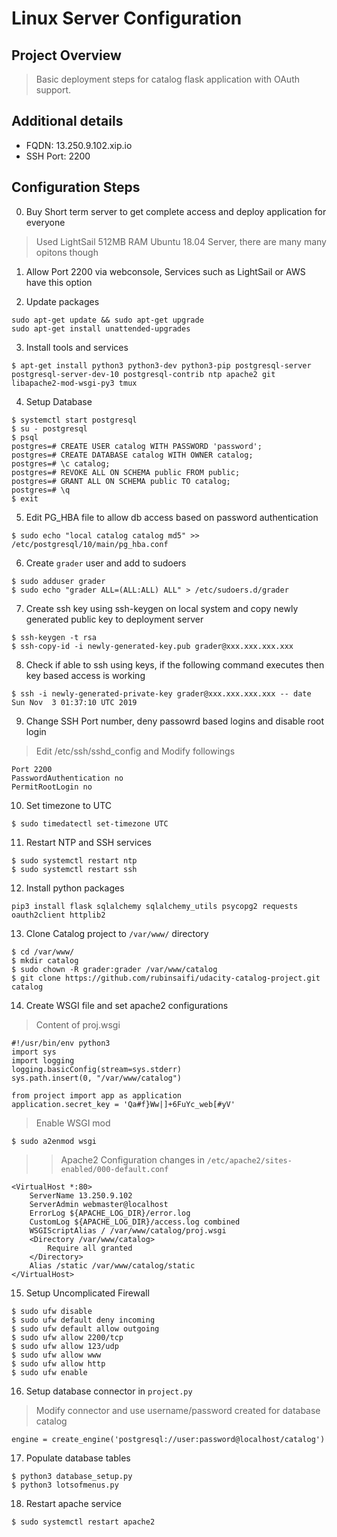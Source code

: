 # Linux Server Configuration

## Project Overview
> Basic deployment steps for catalog flask application with OAuth support.

## Additional details
- FQDN: 13.250.9.102.xip.io
- SSH Port: 2200

## Configuration Steps
0. Buy Short term server to get complete access and deploy application for everyone
> Used LightSail 512MB RAM Ubuntu 18.04 Server, there are many many opitons though

1. Allow Port 2200 via webconsole, Services such as LightSail or AWS have this option

2. Update packages
```
sudo apt-get update && sudo apt-get upgrade 
sudo apt-get install unattended-upgrades

```
3. Install tools and services
```
$ apt-get install python3 python3-dev python3-pip postgresql-server postgresql-server-dev-10 postgresql-contrib ntp apache2 git libapache2-mod-wsgi-py3 tmux 
```

4. Setup Database
```
$ systemctl start postgresql
$ su - postgresql
$ psql
postgres=# CREATE USER catalog WITH PASSWORD 'password';
postgres=# CREATE DATABASE catalog WITH OWNER catalog;
postgres=# \c catalog;
postgres=# REVOKE ALL ON SCHEMA public FROM public;
postgres=# GRANT ALL ON SCHEMA public TO catalog;
postgres=# \q
$ exit
```

5. Edit PG_HBA file to allow db access based on password authentication
```
$ sudo echo "local catalog catalog md5" >> /etc/postgresql/10/main/pg_hba.conf
```

6. Create `grader` user and add to sudoers
```
$ sudo adduser grader
$ sudo echo "grader ALL=(ALL:ALL) ALL" > /etc/sudoers.d/grader
```

7. Create ssh key using ssh-keygen on local system and copy newly generated public key to deployment server
```
$ ssh-keygen -t rsa
$ ssh-copy-id -i newly-generated-key.pub grader@xxx.xxx.xxx.xxx
```

8. Check if able to ssh using keys, if the following command executes then key based access is working
```
$ ssh -i newly-generated-private-key grader@xxx.xxx.xxx.xxx -- date
Sun Nov  3 01:37:10 UTC 2019
```

9. Change SSH Port number, deny passowrd based logins and disable root login
> Edit /etc/ssh/sshd_config and Modify followings
```
Port 2200
PasswordAuthentication no
PermitRootLogin no
```

10. Set timezone to UTC
```
$ sudo timedatectl set-timezone UTC
```

11. Restart NTP and SSH services
```
$ sudo systemctl restart ntp
$ sudo systemctl restart ssh
```

12. Install python packages
```
pip3 install flask sqlalchemy sqlalchemy_utils psycopg2 requests oauth2client httplib2
```

13. Clone Catalog project to `/var/www/` directory
```
$ cd /var/www/
$ mkdir catalog
$ sudo chown -R grader:grader /var/www/catalog
$ git clone https://github.com/rubinsaifi/udacity-catalog-project.git catalog
```

14. Create WSGI file and set apache2 configurations
> Content of proj.wsgi
```
#!/usr/bin/env python3
import sys
import logging
logging.basicConfig(stream=sys.stderr)
sys.path.insert(0, "/var/www/catalog")

from project import app as application
application.secret_key = 'Qa#f}Ww|]+6FuYc_web[#yV'
```
> Enable WSGI mod
```
$ sudo a2enmod wsgi
```
> > Apache2 Configuration changes in `/etc/apache2/sites-enabled/000-default.conf`
```
<VirtualHost *:80>
	ServerName 13.250.9.102
	ServerAdmin webmaster@localhost
	ErrorLog ${APACHE_LOG_DIR}/error.log
	CustomLog ${APACHE_LOG_DIR}/access.log combined
	WSGIScriptAlias / /var/www/catalog/proj.wsgi
	<Directory /var/www/catalog>
		Require all granted
	</Directory>
	Alias /static /var/www/catalog/static
</VirtualHost>
```

15. Setup Uncomplicated Firewall
```
$ sudo ufw disable
$ sudo ufw default deny incoming
$ sudo ufw default allow outgoing
$ sudo ufw allow 2200/tcp
$ sudo ufw allow 123/udp
$ sudo ufw allow www
$ sudo ufw allow http
$ sudo ufw enable
```

16. Setup database connector in `project.py`
> Modify connector and use username/password created for database catalog
```
engine = create_engine('postgresql://user:password@localhost/catalog')
```
17. Populate database tables
```
$ python3 database_setup.py
$ python3 lotsofmenus.py
```

18. Restart apache service
```
$ sudo systemctl restart apache2
```